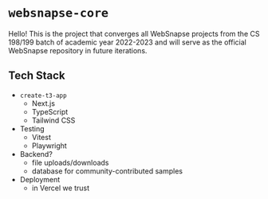 # `websnapse-core`

Hello! This is the project that converges all WebSnapse projects from the CS 198/199 batch of academic year 2022-2023 and will serve as the official WebSnapse repository in future iterations.

## Tech Stack

- `create-t3-app`
  - Next.js
  - TypeScript
  - Tailwind CSS
- Testing
  - Vitest
  - Playwright
- Backend?
  - file uploads/downloads
  - database for community-contributed samples
- Deployment
  - in Vercel we trust
